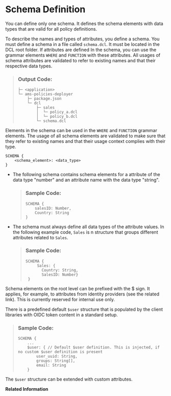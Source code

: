 <!-- loioeee7014e3f7741be8f039dd237a105d7 -->

# Schema Definition

You can define only one schema. It defines the schema elements with data types that are valid for all policy definitions.



To describe the names and types of attributes, you define a schema. You must define a schema in a file called `schema.dcl`. It must be located in the DCL root folder. If attributes are defined In the schema, you can use the grammar elements `WHERE` and `FUNCTION` with these attributes. All usages of schema attributes are validated to refer to existing names and that their respective data types.

> ### Output Code:  
> ```
> ├─ <application>
> └─ ams-policies-deployer
>     ├─ package.json
>     └─ dcl
>         ├─ sales
>         │  └─ policy_a.dcl
>         │  └─ policy_b.dcl
>         └─ schema.dcl
> ```

Elements in the schema can be used in the `WHERE` and `FUNCTION` grammar elements. The usage of all schema elements are validated to make sure that they refer to existing names and that their usage context complies with their type.

```
SCHEMA {
    <schema_element>: <data_type>
}
```

-   The following schema contains schema elements for a attribute of the data type "number" and an attribute name with the data type "string".

    > ### Sample Code:  
    > ```
    > SCHEMA {
    >     salesID: Number,
    >     Country: String
    > }
    > ```

-   The schema must always define all data types of the attribute values. In the following example code, `Sales` is n structure that groups different attributes related to `Sales`.

    > ### Sample Code:  
    > ```
    > SCHEMA {
    >      Sales: {
    >        Country: String,
    >        SalesID: Number}
    >  }
    > ```


Schema elements on the root level can be prefixed with the $ sign. It applies, for example, to attributes from identity providers \(see the related link\). This is currently reserved for internal use only.

There is a predefined default `$user` structure that is populated by the client libraries with OIDC token content in a standard setup.

> ### Sample Code:  
> ```
> SCHEMA {
>     ...
>     $user: { // Default $user definition. This is injected, if no custom $user definition is present
>         user_uuid: String,
>         groups: String[],
>         email: String
>     }
> ```

The `$user` structure can be extended with custom attributes.

**Related Information**  


 <?sap-ot O2O class="- topic/link " href="6652b28c17a04f2e8ac4d412d256d097.xml" text="" desc="" xtrc="link:1" xtrf="file:/home/builder/src/dita-all/wbz1500991557538/loio629f7cb06f6947988dcaf8bedbe45873_en-US/src/content/localization/en-us/eee7014e3f7741be8f039dd237a105d7.xml" output-class="" outputTopicFile="file:/home/builder/tp.net.sf.dita-ot/2.3/plugins/com.elovirta.dita.markdown_1.3.0/xsl/dita2markdownImpl.xsl" ?> 

